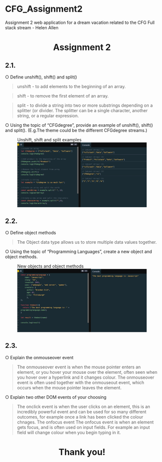 # CFG_Assignment2
Assignment 2 web application for a dream vacation related to the CFG Full stack stream - Helen Allen 

# <p align="center"> Assignment 2 </p>

## 2.1.
○ Define unshift(), shift() and split()
> unshift - to add elements to the beginning of an array.

> shift - to remove the first element of an array.

> split - to divide a string into two or more substrings depending on a splitter (or divider.   The splitter can be a single character, another string, or a regular expression.

○ Using the topic of “CFGdegree”, provide an example of unshift(), shift() and
split(). (E.g.The theme could be the different CFGdegree streams.)

<figure>
   <figcaption>Unshift, shift and split examples</figcaption> 
   <img src="ShiftSplitScreenshot.jpg"
         alt="Unshift, shift and split examples">
</figure>

## 2.2.
○ Define object methods
> The Object data type allows us to store multiple data values together.

○ Using the topic of “Programming Languages”, create a new object and object
methods.

<figure>
   <figcaption>New objects and object methods</figcaption> 
   <img src="objectmethodScreenshot.jpg"
         alt="New pbjects and object methods">
</figure>

## 2.3.
○ Explain the onmouseover event
> The onmouseover event is when the mouse pointer enters an element, or you hover your mouse over the element, often seen when you hover over a hyperlink and it changes colour. The onmouseover event is often used together with the onmouseout event, which occurs when the mouse pointer leaves the element.


○ Explain two other DOM events of your choosing
> The onclick event is when the user clicks on an element, this is an incredibly powerful event and can be used for so many different outcomes, for example once a link has been clicked the colour chnages.
> The onfocus event The onfocus event is when an element gets focus, and is often used on input fields. For example an input field will change colour when you begin typing in it.


##
# <p align="center"> Thank you!</p>
